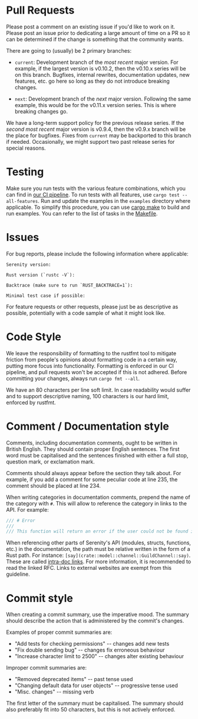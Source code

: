# Pull Requests

Please post a comment on an existing issue if you'd like to work on it. Please
post an issue prior to dedicating a large amount of time on a PR so it can be
determined if the change is something that the community wants.

There are going to (usually) be 2 primary branches:

- `current`: Development branch of the _most recent_ major version. For example,
if the largest version is v0.10.2, then the v0.10.x series will be on this branch.
Bugfixes, internal rewrites, documentation updates, new features, etc. go here
so long as they do not introduce breaking changes.

- `next`: Development branch of the _next_ major version. Following the same
example, this would be for the v0.11.x version series. This is where breaking
changes go.

We have a long-term support policy for the previous release series. If the _second
most recent_ major version is v0.9.4, then the v0.9.x branch will be the place
for bugfixes. Fixes from `current` may be backported to this branch if needed.
Occasionally, we might support two past release series for special reasons.

# Testing

Make sure you run tests with the various feature combinations, which you can
find in [our CI pipeline][test_ci]. To run tests with all features, use
`cargo test --all-features`. Run and update the examples in the `examples`
directory where applicable. To simplify this procedure, you can use [cargo make][make]
to build and run examples. You can refer to the list of tasks in the [Makefile](Makefile.toml).

# Issues

For bug reports, please include the following information where applicable:

```
Serenity version:

Rust version (`rustc -V`):

Backtrace (make sure to run `RUST_BACKTRACE=1`):

Minimal test case if possible:
```

For feature requests or other requests, please just be as descriptive as
possible, potentially with a code sample of what it might look like.

# Code Style

We leave the responsibility of formatting to the rustfmt tool to mitigate
friction from people's opinions about formatting code in a certain way,
putting more focus into functionality. Formatting is enforced in our CI pipeline,
and pull requests won't be accepted if this is not adhered. Before
committing your changes, always run `cargo fmt --all`.

We have an 80 characters per line soft limit. In case readability would suffer
and to support descriptive naming, 100 characters is our hard limit, enforced
by rustfmt.

# Comment / Documentation style

Comments, including documentation comments, ought to be written in British English.
They should contain proper English sentences. The first word must be capitalised
and the sentences finished with either a full stop, question mark, or exclamation
mark.

Comments should always appear before the section they talk about. For example, if you
add a comment for some peculiar code at line 235, the comment should be placed at line 234.

When writing categories in documentation comments, prepend the name of the category with `#`.
This will allow to reference the category in links to the API. For example:

```rust
/// # Error
///
/// This function will return an error if the user could not be found in the cache.
```

When referencing other parts of Serenity's API (modules, structs, functions, etc.)
in the documentation, the path must be relative written in the form of a Rust path.
For instance: `[say](crate::model::channel::GuildChannel::say)`.
These are called [intra-doc links][in-links]. For more information, it is recommended
to read the linked RFC. Links to external websites are exempt from this guideline.

# Commit style

When creating a commit summary, use the imperative mood. The summary
should describe the action that is administered by the commit's changes.

Examples of proper commit summaries are:

- "Add tests for checking permissions" -- changes add new tests
- "Fix double sending bug" -- changes fix erroneous behaviour
- "Increase character limit to 2500" -- changes alter existing behaviour

Improper commit summaries are:

- "Removed deprecated items" -- past tense used
- "Changing default data for user objects" -- progressive tense used
- "Misc. changes" -- missing verb

The first letter of the summary must be capitalised. The summary should also
preferably fit into 50 characters, but this is not actively enforced.

[test_ci]: .github/workflows/ci.yml
[make]: https://github.com/sagiegurari/cargo-make
[in-links]: https://github.com/rust-lang/rfcs/blob/master/text/1946-intra-rustdoc-links.md
